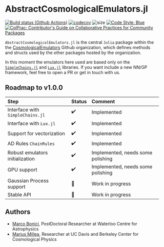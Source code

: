 # AbstractCosmologicalEmulators.jl

[![Build status (Github Actions)](https://github.com/CosmologicalEmulators/AbstractCosmologicalEmulators.jl/workflows/CI/badge.svg)](https://github.com/CosmologicalEmulators/AbstractCosmologicalEmulators.jl/actions)
[![codecov](https://codecov.io/gh/CosmologicalEmulators/AbstractCosmologicalEmulators.jl/branch/main/graph/badge.svg?token=0PYHCWVL67)](https://codecov.io/gh/CosmologicalEmulators/AbstractCosmologicalEmulators.jl)
![size](https://img.shields.io/github/repo-size/CosmologicalEmulators/AbstractCosmologicalEmulators.jl)
[![Code Style: Blue](https://img.shields.io/badge/code%20style-blue-4495d1.svg)](https://github.com/invenia/BlueStyle)
[![ColPrac: Contributor's Guide on Collaborative Practices for Community Packages](https://img.shields.io/badge/ColPrac-Contributor's%20Guide-blueviolet)](https://github.com/SciML/ColPrac)

`AbstractCosmologicalEmulators.jl` is the central `Julia` package within the the [CosmologicalEmulators](https://github.com/CosmologicalEmulators) Github organization, which defines methods and structs used by the other packages hosted by the organization.

In this moment the emulators here used are based only on the [`SimpleChains.jl`](https://github.com/PumasAI/SimpleChains.jl) and [`Lux.jl`](https://github.com/LuxDL/Lux.jl) libraries. If you want include a new NN/GP framework, feel free to open a PR or get in touch with us.

## Roadmap to v1.0.0

Step | Status| Comment
:------------ | :-------------| :-------------
Interface with `SimpleChains.jl` | :heavy_check_mark: | Implemented
Interface with `Lux.jl` | :heavy_check_mark: | Implemented
Support for vectorization | :heavy_check_mark: | Implemented
AD Rules `ChainRules` | :heavy_check_mark: | Implemented
Robust emulators initialization | :heavy_check_mark: | Implemented, needs some polishing
GPU support | :heavy_check_mark: | Implemented, needs some polishing
Gaussian Process support | :construction: | Work in progress
Stable API | :construction: | Work in progress

## Authors

- [Marco Bonici](https://www.marcobonici.com), PostDoctoral Researcher at Waterloo Centre for Astrophysics
- [Marius Millea](https://cosmicmar.com), Researcher at UC Davis and Berkeley Center for Cosmological Physics
